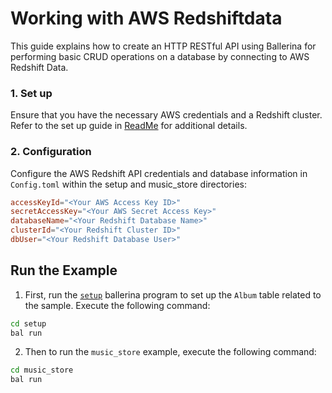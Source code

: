 # Working with AWS Redshiftdata

This guide explains how to create an HTTP RESTful API using Ballerina for performing basic CRUD operations on a database by connecting to AWS Redshift Data.

### 1. Set up

Ensure that you have the necessary AWS credentials and a Redshift cluster. Refer to the set up guide in [ReadMe](../../ballerina/Module.md) for additional details.

### 2. Configuration

Configure the AWS Redshift API credentials and database information in `Config.toml` within the setup and music_store directories:

```toml
accessKeyId="<Your AWS Access Key ID>"
secretAccessKey="<Your AWS Secret Access Key>"
databaseName="<Your Redshift Database Name>"
clusterId="<Your Redshift Cluster ID>"
dbUser="<Your Redshift Database User>"
```

## Run the Example

1. First, run the [`setup`](./setup/) ballerina program to set up the `Album` table related to the sample. Execute the following command:

```bash
cd setup
bal run
```

2. Then to run the `music_store` example, execute the following command:

```bash
cd music_store
bal run
```
